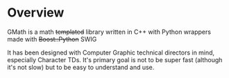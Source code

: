 # Overview #

GMath is a math ~~templated~~ library written in C++ with Python wrappers made with ~~Boost::Python~~ SWIG

It has been designed with Computer Graphic technical directors in mind, especially Character TDs.
It's primary goal is not to be super fast (although it's not slow) but to be easy to understand and use.